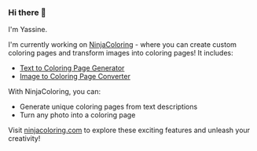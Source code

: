 ### Hi there 👋

I'm Yassine.

I'm currently working on [NinjaColoring](https://ninjacoloring.com) - where you can create custom coloring pages and transform images into coloring pages! It includes:

- [Text to Coloring Page Generator](https://ninjacoloring.com/text-to-page)
- [Image to Coloring Page Converter](https://ninjacoloring.com/image-to-page)

With NinjaColoring, you can:
- Generate unique coloring pages from text descriptions
- Turn any photo into a coloring page

Visit [ninjacoloring.com](https://ninjacoloring.com) to explore these exciting features and unleash your creativity!
